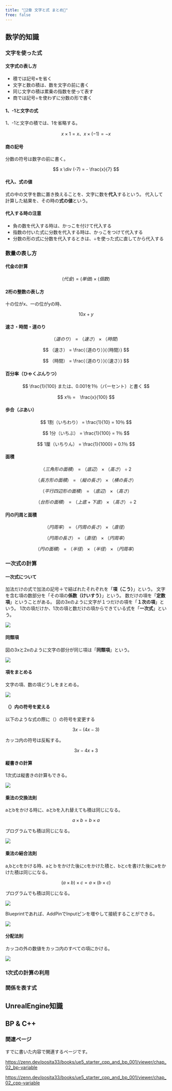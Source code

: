 ```yaml
---
title: "📕2章 文字と式 まとめ📕"
free: false
---
```


## 数学的知識

### 文字を使った式

#### 文字式の表し方

- 積では記号×を省く
- 文字と数の積は、数を文字の前に書く
- 同じ文字の積は累乗の指数を使って表す
- 商では記号÷を使わずに分数の形で書く

#### 1、-1と文字の式

1、-1と文字の積では、1を省略する。

$$
  x \times 1 = x、 x \times (-1) = -x
$$

#### 商の記号

分数の符号は数字の前に書く。

$$
  x \div (-7) = - \frac{x}{7}
$$

#### 代入、式の値

式の中の文字を数に置き換えることを、文字に数を**代入**するという。
代入して計算した結果を、その時の**式の値**という。

#### 代入する時の注意

- 負の数を代入する時は、かっこを付けて代入する
- 指数の付いた式に分数を代入する時は、かっこをつけて代入する
- 分数の形の式に分数を代入するときは、÷を使った式に直してから代入する


### 数量の表し方

#### 代金の計算

$$
(代金) = (単価) \times (個数)
$$

#### 2桁の整数の表し方

十の位がx、一の位がyの時、

$$
 10x + y
$$

#### 速さ・時間・道のり

$$
（道のり） = （速さ） \times （時間）
$$

$$
 （速さ） = \frac{（道のり）}{（時間）} 
$$

$$
（時間） = \frac{（道のり）}{（速さ）} 
$$

#### 百分率（ひゃくぶんりつ）

$$
\frac{1}{100} または、0.001を1％（パーセント）と書く
$$

$$
 x％ =　\frac{x}{100}
$$

#### 歩合（ぶあい）

$$
 1割（いちわり） = \frac{1}{10} = 10％
$$

$$
 1分（いちぶ） = \frac{1}{100} = 1％
$$

$$
 1厘（いちりん） = \frac{1}{1000} = 0.1％
$$

#### 面積

$$
（三角形の面積） = （底辺）\times（高さ）\div 2
$$

$$
（長方形の面積） = （縦の長さ）\times （横の長さ）
$$

$$
（平行四辺形の面積） = （底辺）\times （高さ）
$$

$$
（台形の面積）= （上底 + 下底）\times （高さ） \div 2
$$

#### 円の円周と面積

$$
（円周率） = （円周の長さ） \times （直径）
$$

$$
（円周の長さ） = （直径）\times （円周率）
$$

$$
（円の面積） = （半径）\times （半径） \times （円周率）
$$

### 一次式の計算

#### 一次式について

加法だけの式で加法の記号＋で結ばれたそれぞれを「**項（こう）**」という。
文字を含む項の数部分を「その項の**係数（けいすう）**」という。
数だけの項を「**定数項**」ということがある。
図の3xのように文字が１つだけの項を「**１次の項**」という。
1次の項だけか、1次の項と数だけの項からできている式を「**一次式**」という。

![](/images/books/book-ue5_mathematical_programming/chap_03_calculation_of_a_linear_expression/2022-08-06-10-34-47.png)

#### 同類項

図の3xと2xのように文字の部分が同じ項は「**同類項**」という。

![](/images/books/book-ue5_mathematical_programming/chap_03_calculation_of_a_linear_expression/2022-08-06-10-57-29.png)

#### 項をまとめる

文字の項、数の項どうしをまとめる。

![](/images/books/book-ue5_mathematical_programming/chap_03_calculation_of_a_linear_expression/2022-08-06-11-08-31.png)

#### （）内の符号を変える

以下のような式の際に（）の符号を変更する

$$
 3x - (4x - 3)
$$

カッコ内の符号は反転する。

$$
 3x - 4x + 3
$$

#### 縦書きの計算

1次式は縦書きの計算もできる。

![](/images/books/book-ue5_mathematical_programming/chap_03_calculation_of_a_linear_expression/2022-08-06-11-13-46.png)

#### 乗法の交換法則

aとbをかける時に、aとbを入れ替えても積は同じになる。

$$
a \times b = b \times a
$$

プログラムでも積は同じになる。

![](/images/books/book-ue5_mathematical_programming/chap_03_calculation_of_a_linear_expression/2022-08-06-11-44-17.png)

#### 乗法の結合法則

a,bとcをかける時、aとｂをかけた後にcをかけた積と、bとcを書けた後にaをかけた積は同じになる。

$$
(a \times b) \times c = a \times (b \times c)
$$

プログラムでも積は同じになる。

![](/images/books/book-ue5_mathematical_programming/chap_03_calculation_of_a_linear_expression/2022-08-06-11-47-19.png)

Blueprintであれば、AddPinでInputピンを増やして接続することができる。

![](/images/books/book-ue5_mathematical_programming/chap_03_calculation_of_a_linear_expression/2022-08-06-11-48-46.png)

#### 分配法則

カッコの外の数値をカッコ内のすべての項にかける。

![](/images/books/book-ue5_mathematical_programming/chap_03_calculation_of_a_linear_expression/2022-08-06-11-40-03.png)

### 1次式の計算の利用
### 関係を表す式

## UnrealEngine知識

## BP & C++


### 関連ページ

すでに書いた内容で関連するページです。

https://zenn.dev/posita33/books/ue5_starter_cpp_and_bp_001/viewer/chap_02_bp-variable

https://zenn.dev/posita33/books/ue5_starter_cpp_and_bp_001/viewer/chap_02_cpp-variable
